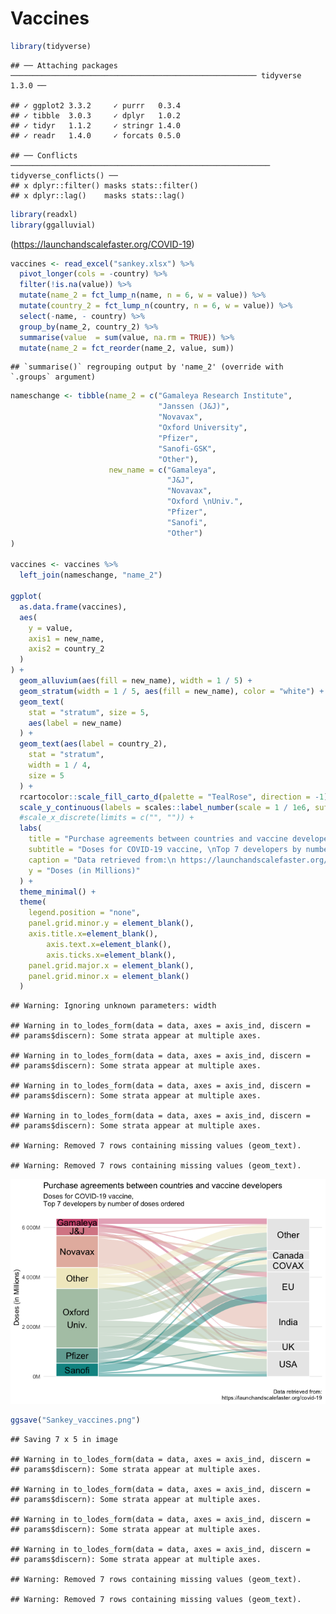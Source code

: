 Vaccines
================

``` r
library(tidyverse)
```

    ## ── Attaching packages ─────────────────────────────────────────────────────── tidyverse 1.3.0 ──

    ## ✓ ggplot2 3.3.2     ✓ purrr   0.3.4
    ## ✓ tibble  3.0.3     ✓ dplyr   1.0.2
    ## ✓ tidyr   1.1.2     ✓ stringr 1.4.0
    ## ✓ readr   1.4.0     ✓ forcats 0.5.0

    ## ── Conflicts ────────────────────────────────────────────────────────── tidyverse_conflicts() ──
    ## x dplyr::filter() masks stats::filter()
    ## x dplyr::lag()    masks stats::lag()

``` r
library(readxl)
library(ggalluvial)
```

(<https://launchandscalefaster.org/COVID-19>)

``` r
vaccines <- read_excel("sankey.xlsx") %>% 
  pivot_longer(cols = -country) %>% 
  filter(!is.na(value)) %>% 
  mutate(name_2 = fct_lump_n(name, n = 6, w = value)) %>% 
  mutate(country_2 = fct_lump_n(country, n = 6, w = value)) %>% 
  select(-name, - country) %>% 
  group_by(name_2, country_2) %>% 
  summarise(value  = sum(value, na.rm = TRUE)) %>% 
  mutate(name_2 = fct_reorder(name_2, value, sum)) 
```

    ## `summarise()` regrouping output by 'name_2' (override with `.groups` argument)

``` r
nameschange <- tibble(name_2 = c("Gamaleya Research Institute", 
                                 "Janssen (J&J)", 
                                 "Novavax", 
                                 "Oxford University", 
                                 "Pfizer", 
                                 "Sanofi-GSK", 
                                 "Other"),
                      new_name = c("Gamaleya",
                                   "J&J",
                                   "Novavax",
                                   "Oxford \nUniv.",
                                   "Pfizer",
                                   "Sanofi",
                                   "Other")
)

vaccines <- vaccines %>% 
  left_join(nameschange, "name_2")

ggplot(
  as.data.frame(vaccines),
  aes(
    y = value,
    axis1 = new_name,
    axis2 = country_2
  )
) +
  geom_alluvium(aes(fill = new_name), width = 1 / 5) +
  geom_stratum(width = 1 / 5, aes(fill = new_name), color = "white") +
  geom_text(
    stat = "stratum", size = 5,
    aes(label = new_name)
  ) +
  geom_text(aes(label = country_2),
    stat = "stratum",
    width = 1 / 4,
    size = 5
  ) +
  rcartocolor::scale_fill_carto_d(palette = "TealRose", direction = -1) +
  scale_y_continuous(labels = scales::label_number(scale = 1 / 1e6, suffix = "M")) +
  #scale_x_discrete(limits = c("", "")) +
  labs(
    title = "Purchase agreements between countries and vaccine developers",
    subtitle = "Doses for COVID-19 vaccine, \nTop 7 developers by number of doses ordered",
    caption = "Data retrieved from:\n https://launchandscalefaster.org/covid-19",
    y = "Doses (in Millions)"
  ) +
  theme_minimal() +
  theme(
    legend.position = "none",
    panel.grid.minor.y = element_blank(),
    axis.title.x=element_blank(),
        axis.text.x=element_blank(),
        axis.ticks.x=element_blank(),
    panel.grid.major.x = element_blank(),
    panel.grid.minor.x = element_blank()
  )
```

    ## Warning: Ignoring unknown parameters: width

    ## Warning in to_lodes_form(data = data, axes = axis_ind, discern =
    ## params$discern): Some strata appear at multiple axes.
    
    ## Warning in to_lodes_form(data = data, axes = axis_ind, discern =
    ## params$discern): Some strata appear at multiple axes.
    
    ## Warning in to_lodes_form(data = data, axes = axis_ind, discern =
    ## params$discern): Some strata appear at multiple axes.
    
    ## Warning in to_lodes_form(data = data, axes = axis_ind, discern =
    ## params$discern): Some strata appear at multiple axes.

    ## Warning: Removed 7 rows containing missing values (geom_text).
    
    ## Warning: Removed 7 rows containing missing values (geom_text).

![](README_files/figure-gfm/unnamed-chunk-2-1.png)<!-- -->

``` r
ggsave("Sankey_vaccines.png")
```

    ## Saving 7 x 5 in image

    ## Warning in to_lodes_form(data = data, axes = axis_ind, discern =
    ## params$discern): Some strata appear at multiple axes.
    
    ## Warning in to_lodes_form(data = data, axes = axis_ind, discern =
    ## params$discern): Some strata appear at multiple axes.
    
    ## Warning in to_lodes_form(data = data, axes = axis_ind, discern =
    ## params$discern): Some strata appear at multiple axes.
    
    ## Warning in to_lodes_form(data = data, axes = axis_ind, discern =
    ## params$discern): Some strata appear at multiple axes.

    ## Warning: Removed 7 rows containing missing values (geom_text).
    
    ## Warning: Removed 7 rows containing missing values (geom_text).
